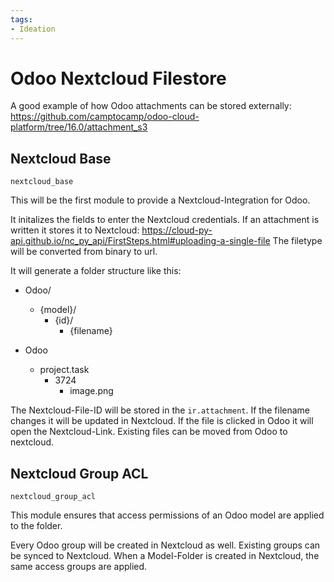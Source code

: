 ```yaml
---
tags:
- Ideation
---
```


# Odoo Nextcloud Filestore

A good example of how Odoo attachments can be stored externally: https://github.com/camptocamp/odoo-cloud-platform/tree/16.0/attachment_s3

## Nextcloud Base

`nextcloud_base`

This will be the first module to provide a Nextcloud-Integration for Odoo.

It initalizes the fields to enter the Nextcloud credentials.
If an attachment is written it stores it to Nextcloud: https://cloud-py-api.github.io/nc_py_api/FirstSteps.html#uploading-a-single-file
The filetype will be converted from binary to url.

It will generate a folder structure like this:

* Odoo/
	* {model}/
		* {id}/
			* {filename}

* Odoo
	* project.task
		* 3724
			* image.png

The Nextcloud-File-ID will be stored in the `ir.attachment`.
If the filename changes it will be updated in Nextcloud.
If the file is clicked in Odoo it will open the Nextcloud-Link.
Existing files can be moved from Odoo to nextcloud.

## Nextcloud Group ACL

`nextcloud_group_acl`

This module ensures that access permissions of an Odoo model are applied to the folder.

Every Odoo group will be created in Nextcloud as well.
Existing groups can be synced to Nextcloud.
When a Model-Folder is created in Nextcloud, the same access groups are applied.